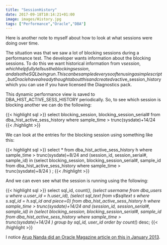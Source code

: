 ```yaml
---
title: "SessionHistory"
date: 2017-09-18T10:14:21+01:00
image: images/History.jpg
tags: ["Performance","Oracle","DBA"]
---
```


Here is another note to myself about how to look at what sessions were doing over time.

The situation was that we saw a lot of blocking sessions during a performance
test. The developer wants information about the blocking sessions. To do this
we want historical information from v$session, which helpfully tells us the
blocking session, and also the SQL being run. This can be sampled every so often
using a simple script, but Oracle have already thought about this and created
v$active_session_history which you can use if you have licensed the Diagnostics pack.

This dynamic performance view is saved to DBA_HIST_ACTIVE_SESS_HISTORY periodically.
So, to see which session is blocking another we can do the following:

{{< highlight sql >}}
select blocking_session, blocking_session_serial#
from dba_hist_active_sess_history where sample_time > trunc(sysdate)+14/24
{{< /highlight >}}

We can look at the entries for the blocking session using something like this:

{{< highlight sql >}}
select *
from dba_hist_active_sess_history h
where sample_time > trunc(sysdate)+8/24
and (session_id, session_serial#, sample_id) in
 (select blocking_session, blocking_session_serial#, sample_id
  from dba_hist_active_sess_history
  where sample_time > trunc(sysdate)+8/24
 )
;
{{< /highlight >}}

And we can even see what the session is running using the following:

{{< highlight sql >}}
select sql_id, count(*),
  (select username from dba_users u where u.user_id = h.user_id),
  (select sql_text from v$sqltext s where s.sql_id = h.sql_id and piece=0)
 from dba_hist_active_sess_history h
 where sample_time > trunc(sysdate)+14/24
  and (session_id, session_serial#, sample_id) in 
   (select blocking_session, blocking_session_serial#, sample_id
    from dba_hist_active_sess_history
    where sample_time > trunc(sysdate)+14/24
   )
 group by sql_id, user_id
 order by count(*) desc;
{{< /highlight >}}

I notice [Arup Nanda did an Oracle Magazine article on this in January 2013](http://www.oracle.com/technetwork/issue-archive/2013/13-jan/o13dba-1871177.html).
